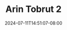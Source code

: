 --- 
title: "Arin Tobrut 2"
description: "nonton   Arin Tobrut 2 yandek durasi panjang terbaru"
date: 2024-07-11T14:51:07-08:00
file_code: "u6uh2buc9evg"
draft: false
cover: "plr07qmbbi84o6yz.jpg"
tags: ["Arin", "Tobrut", "bokep-indo", "bokep-viral", "bokep-ig"]
length: 946
fld_id: "1482785"
foldername: "Arin super toge"
categories: ["Arin super toge"]
views: 0
---